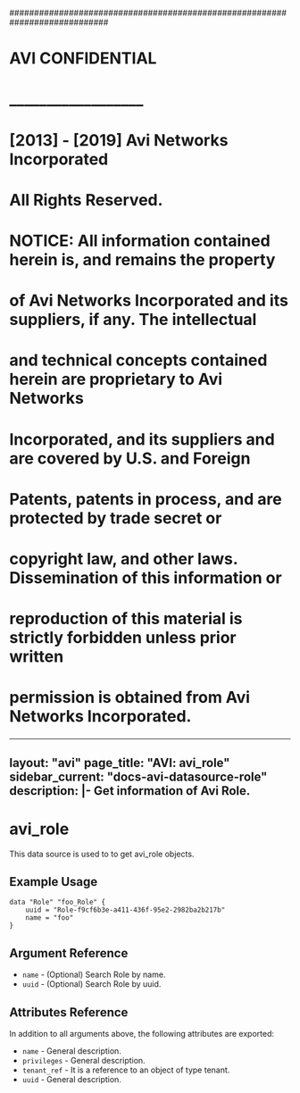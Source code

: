
############################################################################
#
# AVI CONFIDENTIAL
# __________________
#
# [2013] - [2019] Avi Networks Incorporated
# All Rights Reserved.
#
# NOTICE: All information contained herein is, and remains the property
# of Avi Networks Incorporated and its suppliers, if any. The intellectual
# and technical concepts contained herein are proprietary to Avi Networks
# Incorporated, and its suppliers and are covered by U.S. and Foreign
# Patents, patents in process, and are protected by trade secret or
# copyright law, and other laws. Dissemination of this information or
# reproduction of this material is strictly forbidden unless prior written
# permission is obtained from Avi Networks Incorporated.
###

---
layout: "avi"
page_title: "AVI: avi_role"
sidebar_current: "docs-avi-datasource-role"
description: |-
  Get information of Avi Role.
---

# avi_role

This data source is used to to get avi_role objects.

## Example Usage

```hcl
data "Role" "foo_Role" {
    uuid = "Role-f9cf6b3e-a411-436f-95e2-2982ba2b217b"
    name = "foo"
}
```

## Argument Reference

* `name` - (Optional) Search Role by name.
* `uuid` - (Optional) Search Role by uuid.

## Attributes Reference

In addition to all arguments above, the following attributes are exported:

* `name` - General description.
* `privileges` - General description.
* `tenant_ref` - It is a reference to an object of type tenant.
* `uuid` - General description.


